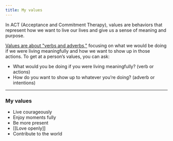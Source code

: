 ```yaml
---
title: My values
---
```

In ACT (Acceptance and Commitment Therapy), values are behaviors that represent how we want to live our lives and give us a sense of meaning and purpose. 

[Values are about "verbs and adverbs,"](https://every.to/no-small-plans/how-to-identify-and-live-your-life-by-your-values) focusing on what we would be doing if we were living meaningfully and how we want to show up in those actions. To get at a person’s values, you can ask: 
- What would you be doing if you were living meaningfully? (verb or actions) 
- How do you want to show up to whatever you’re doing? (adverb or intentions)

---
### My values

- Live courageously
- Enjoy moments fully
- Be more present
- [[Love openly]]
- Contribute to the world
